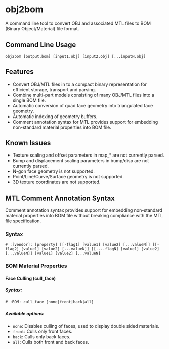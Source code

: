 # obj2bom
A command line tool to convert OBJ and associated MTL files to BOM (Binary Object/Material) file format.

## Command Line Usage
`obj2bom [output.bom] [input1.obj] [input2.obj] [...inputN.obj]`

## Features
- Convert OBJ/MTL files in to a compact binary representation for efficient storage, transport and parsing.
- Combine multi-part models consisting of many OBJ/MTL files into a single BOM file.
- Automatic conversion of quad face geometry into triangulated face geometry.
- Automatic indexing of geometry buffers.
- Comment annotation syntax for MTL provides support for embedding non-standard material properties into BOM file.

## Known Issues
- Texture scaling and offset parameters in map_* are not currently parsed.
- Bump and displacement scaling parameters in bump/disp are not currently parsed.
- N-gon face geometry is not supported.
- Point/Line/Curve/Surface geometry is not supported.
- 3D texture coordinates are not supported.

## MTL Comment Annotation Syntax
Comment annotation syntax provides support for embedding non-standard material properties into BOM file without breaking compliance with the MTL file specification.

### Syntax
`# :[vendor]: [property] [[-flag1] [value1] [value2] [...valueN]] [[-flag2] [value1] [value2] [...valueN]] [[...-flagN] [value1] [value2] [...valueN]] [value1] [value2] [...valueN]`

### BOM Material Properties

#### Face Culling (cull_face)
##### Syntax:
`# :BOM: cull_face [none|front|back|all]`

##### Available options:
- `none`: Disables culling of faces, used to display double sided materials.
- `front`: Culls only front faces.
- `back`: Culls only back faces.
- `all`: Culls both front and back faces.
